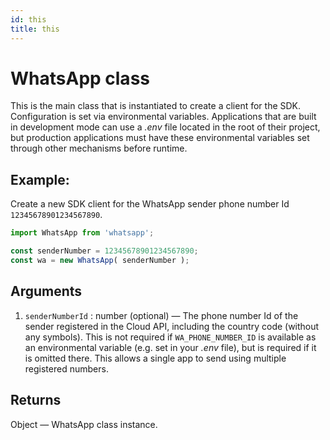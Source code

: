 ```yaml
---
id: this
title: this
---
```


# WhatsApp class
This is the main class that is instantiated to create a client for the SDK. Configuration is set via environmental variables. Applications that are built in development mode can use a *.env* file located in the root of their project, but production applications must have these environmental variables set through other mechanisms before runtime.

## Example:
Create a new SDK client for the WhatsApp sender phone number Id `12345678901234567890`.
```js
import WhatsApp from 'whatsapp';

const senderNumber = 12345678901234567890;
const wa = new WhatsApp( senderNumber );
```

## Arguments
1. `senderNumberId` : number (optional) — The phone number Id of the sender registered in the Cloud API, including the country code (without any symbols). This is not required if `WA_PHONE_NUMBER_ID` is available as an environmental variable (e.g. set in your *.env* file), but is required if it is omitted there. This allows a single app to send using multiple registered numbers.

## Returns
Object — WhatsApp class instance.
